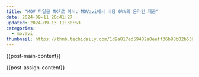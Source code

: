 ```yaml
---
title: "MOV 파일을 MXF로 이식: MOVavi에서 비용 0%%의 온라인 제공"
date: 2024-09-11 20:41:27
updated: 2024-09-13 11:30:53
categories:
  - movavi
thumbnail: https://thmb.techidaily.com/1d9a817ed59482a0eeff36b88b02b53bced3999d961f8420245056a49851ba62.jpg
---
```


{{post-main-content}}

<ins class="adsbygoogle"
     style="display:block"
     data-ad-format="autorelaxed"
     data-ad-client="ca-pub-7571918770474297"
     data-ad-slot="1223367746"></ins>

{{post-assign-content}}

<ins class="adsbygoogle"
     style="display:block"
     data-ad-client="ca-pub-7571918770474297"
     data-ad-slot="8358498916"
     data-ad-format="auto"
     data-full-width-responsive="true"></ins>
